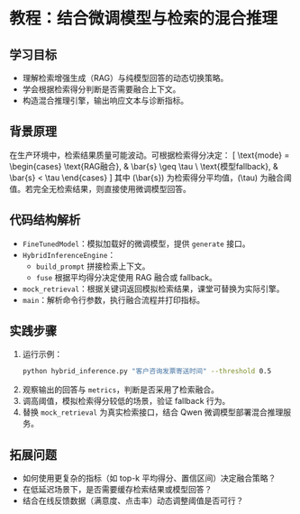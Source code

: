 # 教程：结合微调模型与检索的混合推理

## 学习目标
- 理解检索增强生成（RAG）与纯模型回答的动态切换策略。
- 学会根据检索得分判断是否需要融合上下文。
- 构造混合推理引擎，输出响应文本与诊断指标。

## 背景原理
在生产环境中，检索结果质量可能波动。可根据检索得分决定：
\[
\text{mode} = \begin{cases}
\text{RAG融合}, & \bar{s} \geq \tau \\
\text{模型fallback}, & \bar{s} < \tau
\end{cases}
\]
其中 \(\bar{s}\) 为检索得分平均值，\(\tau\) 为融合阈值。若完全无检索结果，则直接使用微调模型回答。

## 代码结构解析
- `FineTunedModel`：模拟加载好的微调模型，提供 `generate` 接口。
- `HybridInferenceEngine`：
  - `build_prompt` 拼接检索上下文。
  - `fuse` 根据平均得分决定使用 RAG 融合或 fallback。
- `mock_retrieval`：根据关键词返回模拟检索结果，课堂可替换为实际引擎。
- `main`：解析命令行参数，执行融合流程并打印指标。

## 实践步骤
1. 运行示例：
   ```bash
   python hybrid_inference.py "客户咨询发票寄送时间" --threshold 0.5
   ```
2. 观察输出的回答与 `metrics`，判断是否采用了检索融合。
3. 调高阈值，模拟检索得分较低的场景，验证 fallback 行为。
4. 替换 `mock_retrieval` 为真实检索接口，结合 Qwen 微调模型部署混合推理服务。

## 拓展问题
- 如何使用更复杂的指标（如 top-k 平均得分、置信区间）决定融合策略？
- 在低延迟场景下，是否需要缓存检索结果或模型回答？
- 结合在线反馈数据（满意度、点击率）动态调整阈值是否可行？
